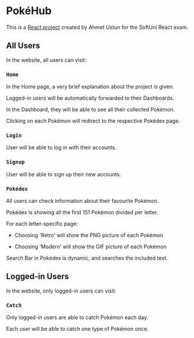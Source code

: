 # PokéHub

This is a [React project](https://pokehub-softuni-react.web.app/) created by Ahmet Ustun for the SoftUni React exam.

## All Users

In the website, all users can visit:

### `Home`

In the Home page, a very brief explanation about the project is given.

Logged-in users will be automatically forwarded to their Dashboards.

In the Dashboard, they will be able to see all their collected Pokémon.

Clicking on each Pokémon will redirect to the respective Pokédex page.

### `Login`

User will be able to log in with their accounts.

### `Signup`

User will be able to sign up their new accounts.

### `Pokédex`

All users can check information about their favourite Pokémon.

Pokédex is showing all the first 151 Pokémon divided per letter.

For each letter-specific page:

- Choosing 'Retro' will show the PNG picture of each Pokémon

- Choosing 'Modern' will show the GIF picture of each Pokémon

Search Bar in Pokédex is dynamic, and searches the included text.

## Logged-in Users

In the website, only logged-in users can visit:

### `Catch`

Only logged-in users are able to catch Pokémon each day.

Each user will be able to catch one type of Pokémon once.

